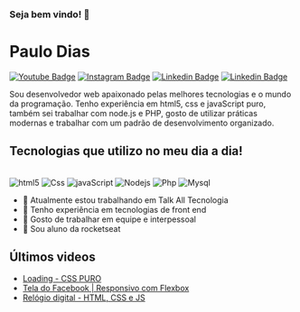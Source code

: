 ### Seja bem vindo! 👋

# Paulo Dias 

[![Youtube Badge](https://img.shields.io/badge/YouTube-FF0000?style=for-the-badge&logo=youtube&logoColor=white)](https://www.youtube.com/channel/UC22R6FYBfsWi7IUCIgdYN3g) 
[![Instagram Badge](https://img.shields.io/badge/Instagram-E4405F?style=for-the-badge&logo=instagram&logoColor=white)](https://www.instagram.com/dev.paulo.dias/)
[![Linkedin Badge](https://img.shields.io/badge/LinkedIn-0077B5?style=for-the-badge&logo=linkedin&logoColor=white)](https://www.linkedin.com/in/paulo-dias-tomaz-tome/)
[![Linkedin Badge](https://img.shields.io/badge/WhatsApp-25D366?style=for-the-badge&logo=whatsapp&logoColor=white)](https://api.whatsapp.com/send?phone=5543999614912)

Sou desenvolvedor web apaixonado pelas melhores tecnologias e o mundo da programação. Tenho experiência  em html5, css e javaScript puro, também sei trabalhar com node.js e PHP, gosto de utilizar práticas modernas e trabalhar com um padrão de desenvolvimento organizado.

## Tecnologias que utilizo no meu dia a dia!

<div style="display:inline_block"><br/>
    <img alt="html5" src="https://img.shields.io/badge/HTML5-E34F26?style=for-the-badge&logo=html5&logoColor=white" />
    <img alt="Css" src="https://img.shields.io/badge/CSS3-1572B6?style=for-the-badge&logo=css3&logoColor=white" />
    <img alt="javaScript" src="https://img.shields.io/badge/JavaScript-F7DF1E?style=for-the-badge&logo=javascript&logoColor=black" />
    <img alt="Nodejs" src="https://img.shields.io/badge/Node.js-43853D?style=for-the-badge&logo=node.js&logoColor=white" />
    <img alt="Php" src="https://img.shields.io/badge/PHP-777BB4?style=for-the-badge&logo=php&logoColor=white" />
    <img alt="Mysql" src="https://img.shields.io/badge/MySQL-00000F?style=for-the-badge&logo=mysql&logoColor=white" />
</div>

- 🔭 Atualmente estou trabalhando em Talk All Tecnologia
- 🌱 Tenho experiência em tecnologias de front end
- 👯 Gosto de trabalhar em equipe e interpessoal
- 🤔 Sou aluno da rocketseat

## Últimos videos

 - [Loading - CSS PURO](https://www.youtube.com/watch?v=2IABJbOCWEE)<br>
 - [Tela do Facebook | Responsivo com Flexbox](https://www.youtube.com/watch?v=aX_CJnz8Jgc)<br>
 - [Relógio digital - HTML, CSS e JS](https://www.youtube.com/watch?v=DIXvPcx5Vt4&t=2s)<br>
